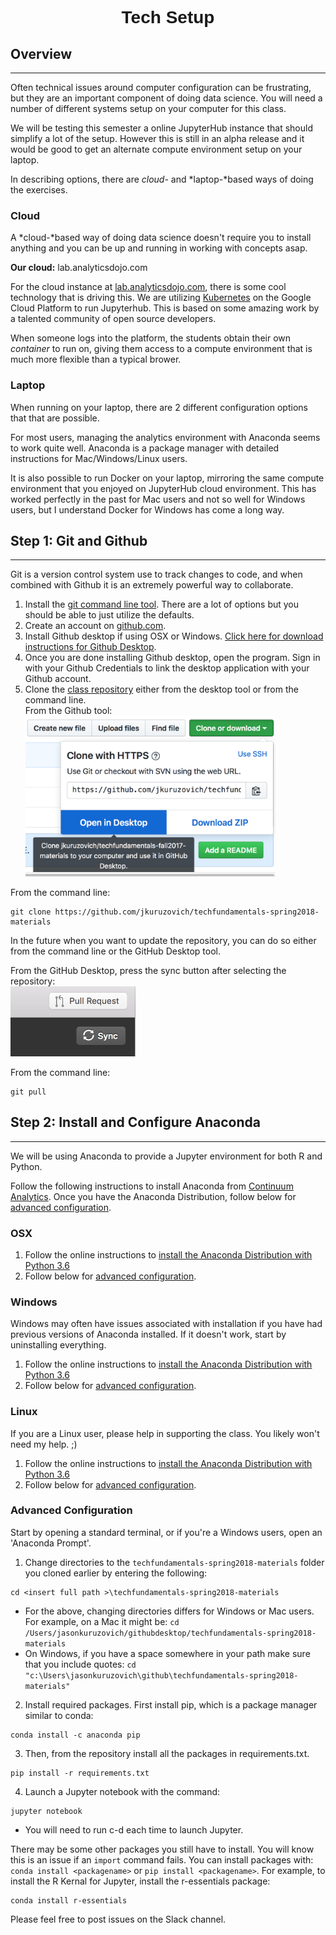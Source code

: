 <h1 style="font-family: Verdana, Geneva, sans-serif; text-align:center;">Tech Setup</h1>

## Overview
---

Often technical issues around computer configuration can be frustrating, but they are an important component of doing data science. You will need a number of different systems setup on your computer for this class.	

We will be testing this semester a online JupyterHub instance that should simplify a lot of the setup. However this is still in an alpha release and it would be good to get an alternate compute environment setup on your laptop.	

In describing options, there are *cloud-* and *laptop-*based ways of doing the exercises.	

### Cloud

A *cloud-*based way of doing data science doesn't require you to install anything and you can be up and running in working with concepts asap.	

**Our cloud:** lab.analyticsdojo.com

For the cloud instance at [lab.analyticsdojo.com](http://lab.analyticsdojo.com), there is some cool technology that is driving this. We are utilizing [Kubernetes](https://kubernetes.io) on the Google Cloud Platform to run Jupyterhub.  This is based on some amazing work by a talented community of open source developers.	

When someone logs into the platform, the students obtain their own *container* to run on, giving them access to a compute environment that is much more flexible than a typical brower.	

### Laptop

When running on your laptop, there are 2 different configuration options that that are possible.	

For most users, managing the analytics environment with Anaconda seems to work quite well. Anaconda is a package manager with detailed instructions for Mac/Windows/Linux users.

It is also possible to run Docker on your laptop, mirroring the same compute environment that you enjoyed on JupyterHub cloud environment. This has worked perfectly in the past for Mac users and not so well for Windows users, but I understand Docker for Windows has come a long way.	

## Step 1: Git and Github
---

Git is a version control system use to track changes to code, and when combined with Github it is an extremely powerful way to collaborate.	

 1. Install the [git command line tool](https://git-scm.com/downloads). There are a lot of options but you should be able to just utilize the defaults.	
 2. Create an account on [github.com](https://github.com).	
 3. Install Github desktop if using OSX or Windows. [Click here for download instructions for Github Desktop](https://desktop.github.com/).	
 4. Once you are done installing Github desktop, open the program.  Sign in with your Github Credentials to link the desktop application with your Github account.	
 5. Clone the [class repository](https://github.com/jkuruzovich/techfundamentals-spring2018-materials) either from the desktop tool or from the command line.	
	From the Github tool:	
 	<img src="images/clone.png" alt="clone" style="width:400px">	

From the command line:

```	
git clone https://github.com/jkuruzovich/techfundamentals-spring2018-materials	
```	

In the future when you want to update the repository, you can do so either from the command line or the GitHub Desktop tool.	

From the GitHub Desktop, press the sync button after selecting the repository:	
<img src="images/sync.png" alt="clone" style="width:200px">	

From the command line:	
```	
git pull	
```	

## Step 2: Install and Configure Anaconda
---	

We will be using Anaconda to provide a Jupyter environment for both R and Python.	

Follow the following instructions to install Anaconda from [Continuum Analytics](https://www.continuum.io/). Once you have the Anaconda Distribution, follow below for [advanced configuration](#advanced-configuration).	

### OSX	

1. Follow the online instructions to [install the Anaconda Distribution with Python 3.6](https://docs.continuum.io/anaconda/install/mac-os)	
2. Follow below for [advanced configuration](#advanced-configuration).	

### Windows
	
Windows may often have issues associated with installation if you have had previous versions of Anaconda installed.  If it doesn't work, start by uninstalling everything.

1. Follow the online instructions to [install the Anaconda Distribution with Python 3.6](https://docs.continuum.io/anaconda/install/windows)	
2. Follow below for [advanced configuration](#advanced-configuration).	

### Linux	

If you are a Linux user, please help in supporting the class. You likely won't need my help. ;)	

1. Follow the online instructions to [install the Anaconda Distribution with Python 3.6](https://docs.continuum.io/anaconda/install/linux)	
2. Follow below for [advanced configuration](#advanced-configuration).	


### Advanced Configuration

Start by opening a standard terminal, or if you're a Windows users, open an 'Anaconda Prompt'.	

1. Change directories to the `techfundamentals-spring2018-materials` folder you cloned earlier by entering the following:	
```	
cd <insert full path >\techfundamentals-spring2018-materials	
```
* For the above, changing directories differs for Windows or Mac users. For example, on a Mac it might be: `cd /Users/jasonkuruzovich/githubdesktop/techfundamentals-spring2018-materials`
* On Windows, if you have a space somewhere in your path make sure that you include quotes:	`cd "c:\Users\jasonkuruzovich\github\techfundamentals-spring2018-materials"`

2. Install required packages. First install pip, which is a package manager similar to conda:
```	
conda install -c anaconda pip	
```	

3. Then, from the repository install all the packages in requirements.txt.	
```	
pip install -r requirements.txt	
```	

4. Launch a Jupyter notebook with the command:
```	
jupyter notebook	
```	
* You will need to run c-d each time to launch Jupyter.	

There may be some other packages you still have to install.  You will know this is an issue if an `import` command fails.  You can install packages with: `conda install <packagename>` or `pip install <packagename>`. For example, to install the R Kernal for Jupyter, install the r-essentials package:

```	
conda install r-essentials	
```	

Please feel free to post issues on the Slack channel.